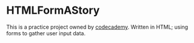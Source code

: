# HTMLFormAStory
This is a practice project owned by [codecademy](https://www.codecademy.com/). Written in HTML; using forms to gather user input data. 
